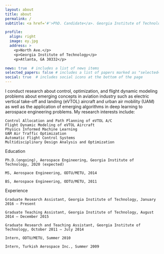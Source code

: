 ```yaml
---
layout: about
title: about
permalink: /
subtitle: <a href='#'>PhD. Candidate</a>. Georgia Institute of Technology, Atlanta, USA.

profile:
  align: right
  image: ey.jpg
  address: >
    <p>North Ave.</p>
    <p>Georgia Institute of Technology</p>
    <p>Atlanta, GA 30332</p>

news: true  # includes a list of news items
selected_papers: false # includes a list of papers marked as "selected={true}"
social: true  # includes social icons at the bottom of the page
---
```


I conduct research about control, optimization, and flight dynamic modeling problems about emerging concepts in aviation industry such as electric vertical take-off and landing (eVTOL) aircraft and urban air mobility (UAM) as well as the application of emerging algorithms in deep learning to aerospace engineering problems. My research interests include:

    Control Allocation and Path Planning of eVTOL A/C
    Flight Dynamic Modeling of eVTOL Aircraft
    Physics Informed Machine Learning
    UAM Air Traffic Optimization
    Automatic Flight Control Systems
    Multidisciplinary Design Analysis and Optimization


<!---I study the implications of new technologies such as electric propulsion and autonomy on the design of aircraft and on aviation markets. 

    Operations research and market studies for urban air mobility (UAM), on-demand mobility (ODM), and new modes of regional aviation

    Flight performance and sizing of electric aircraft

    Aerodynamics, performance, and design of distributed electric propulsion configurations

    Wind tunnel and flight tests of subscale CTOL, STOL, and VTOL aircraft


Brian German is the National Institute of Aerospace (NIA) Langley Associate Professor in the School of Aerospace Engineering at Georgia Tech. His research involves aircraft electric propulsion, autonomous flight, and the emerging aviation markets that these technologies enable. 

He specializes in configuration design of electric aircraft, aerodynamics of distributed propulsion, battery and hybrid electric propulsion modeling, operations research problems for innovative scheduled and on-demand air services, and aircraft operational economics modeling. His work focuses primarily on new types of electric regional aircraft and eVTOL aircraft for urban air mobility. 

Prof. German is a founding member and former Chair (2014-2016) of the AIAA Transformational Flight Program Committee, which was chartered to explore the opportunities of emerging aircraft electric propulsion and autonomy technologies, and he is a member of the AIAA Aircraft Electric Propulsion and Power Working Group. Prof. German is a former Fulbright student scholar and NDSEG Graduate Research Fellow, and he received the NSF CAREER award in 2012. He is an Associate Fellow of AIAA Education. --->

<p> Education </p>

    Ph.D.(ongoing), Aerospace Engineering, Georgia Institute of Technology, 2020 (expected)

    MS, Aerospace Engineering, ODTU/METU, 2014

    BS, Aerospace Engineering, ODTU/METU, 2011

<p> Experience </p>

    Graduate Research Assistant, Georgia Institute of Technology, January 2016 – Present

    Graduate Teaching Assistant, Georgia Institute of Technology, August 2014 – December 2015

    Graduate Research and Teaching Assistant, Georgia Institute of Technology, October 2011 – July 2014

    Intern, ODTU/METU, Summer 2010

    Intern, Turkish Aerospace Inc., Summer 2009

 
 
<!---I am a Graduate Research Assistant Postdoctoral Fellow working in the School of Cybersecurity and Privacy at Georgia Tech under the supervision of Prof. Wenke Lee. Before joining Georgia Tech, I worked in Center for Cyber Security at New York University Abu Dhabi as a Research Engineer for two years. I currently hold a Ph.D. degree in Computer Science from Georgia Tech, an M.Sc. degree in Computer Engineering and two B.Sc. degrees in both Computer Engineering and Electrical & Electronics Engineering from TOBB University, Turkey. My research interests span a broad range of topics including deep learning, applied cryptography, security/privacy and forensics.

e^{i pi} + 1 = 0 --->




<!---LinkedIn Research Gate Resume 



<a href="https://scholar.google.com/citations?hl=en&user=1Ie3QuMAAAAJ">Google Scholar</a>   --->


